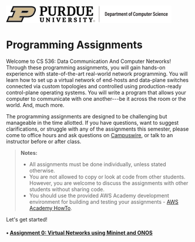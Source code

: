 <img src="../others/images/purdue-cs-logo.jpg" alt="drawing" width="450"/>

# Programming Assignments

Welcome to CS 536: Data Communication And Computer Networks! Through these programming assignments, you will gain hands-on experience with state-of-the-art real-world network programming. You will learn how to set up a virtual network of end-hosts and data-plane switches connected via custom topologies and controlled using production-ready control-plane operating systems. You will write a program that allows your computer to communicate with one another---be it across the room or the world. And, much more.

The programming assignments are designed to be challenging but manageable in the time allotted. If you have questions, want to suggest clarifications, or struggle with any of the assignments this semester, please come to office hours and ask questions on [Campuswire](https://campuswire.com/c/G7E058110/feed), or talk to an instructor before or after class.

> **Notes:** 
> - All assignments must be done individually, unless stated otherwise.
> - You are not allowed to copy or look at code from other students. However, you are welcome to discuss the assignments with other students without sharing code.
> - You should use the provided AWS Academy development environment for building and testing your assignments - [AWS Academy HowTo](https://gitlab.com/purdue-cs536/fall-2022/public/-/raw/main/assignments/cs536-awsacademy-hotwo.pdf.pdf).

Let's get started!

#### &bull; [Assignment 0: Virtual Networks using Mininet and ONOS](assignment0)
